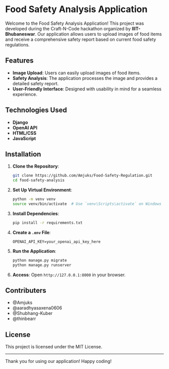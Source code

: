 # Food Safety Analysis Application

Welcome to the Food Safety Analysis Application! This project was developed during the Craft-N-Code hackathon organized by **IIIT-Bhubaneswar**. Our application allows users to upload images of food items and receive a comprehensive safety report based on current food safety regulations.

## Features

- **Image Upload**: Users can easily upload images of food items.
- **Safety Analysis**: The application processes the image and provides a detailed safety report.
- **User-Friendly Interface**: Designed with usability in mind for a seamless experience.

## Technologies Used

- **Django**
- **OpenAI API**
- **HTML/CSS**
- **JavaScript**

## Installation

1. **Clone the Repository**:
   ```bash
   git clone https://github.com/Amjuks/Food-Safety-Regulation.git
   cd food-safety-analysis
   ```

2. **Set Up Virtual Environment**:
   ```bash
   python -m venv venv
   source venv/bin/activate  # Use `venv\Scripts\activate` on Windows
   ```

3. **Install Dependencies**:
   ```bash
   pip install -r requirements.txt
   ```

4. **Create a `.env` File**:
   ```
   OPENAI_API_KEY=your_openai_api_key_here
   ```

5. **Run the Application**:
   ```bash
   python manage.py migrate
   python manage.py runserver
   ```

6. **Access**: Open `http://127.0.0.1:8000` in your browser.

## Contributers
- @Amjuks
- @aaradhyasaxena0606
- @Shubhang-Kuber
- @thinbearr

## License

This project is licensed under the MIT License.

---

Thank you for using our application! Happy coding!
